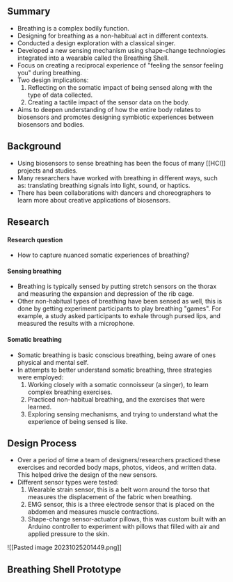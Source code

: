 
## Summary

- Breathing is a complex bodily function.
- Designing for breathing as a non-habitual act in different contexts.
- Conducted a design exploration with a classical singer.
- Developed a new sensing mechanism using shape-change technologies integrated into a wearable called the Breathing Shell.
- Focus on creating a reciprocal experience of "feeling the sensor feeling you" during breathing.
- Two design implications:
    1. Reflecting on the somatic impact of being sensed along with the type of data collected.
    2. Creating a tactile impact of the sensor data on the body.
- Aims to deepen understanding of how the entire body relates to biosensors and promotes designing symbiotic experiences between biosensors and bodies.

## Background

- Using biosensors to sense breathing has been the focus of many [[HCI]] projects and studies.
- Many researchers have worked with breathing in different ways, such as: translating breathing signals into light, sound, or haptics.
- There has been collaborations with dancers and choreographers to learn more about creative applications of biosensors.

## Research

#### Research question
- How to capture nuanced somatic experiences of breathing?

#### Sensing breathing
- Breathing is typically sensed by putting stretch sensors on the thorax and measuring the expansion and depression of the rib cage.
- Other non-habitual types of breathing have been sensed as well, this is done by getting experiment participants to play breathing "games". For example, a study asked participants to exhale through pursed lips, and measured the results with a microphone.

#### Somatic breathing
- Somatic breathing is basic conscious breathing, being aware of ones physical and mental self. 
- In attempts to better understand somatic breathing, three strategies were employed:
	1.  Working closely with a somatic connoisseur (a singer), to learn complex breathing exercises.
	2.  Practiced non-habitual breathing, and the exercises that were learned.
	3. Exploring sensing mechanisms, and trying to understand what the experience of being sensed is like.


## Design Process

- Over a period of time a team of designers/researchers practiced these exercises and recorded body maps, photos, videos, and written data. This helped drive the design of the new sensors. 
- Different sensor types were tested:
	1. Wearable strain sensor, this is a belt worn around the torso that measures the displacement of the fabric when breathing.
	2. EMG sensor, this is a three electrode sensor that is placed on the abdomen and measures muscle contractions.
	3. Shape-change sensor-actuator pillows, this was custom built with an Arduino controller to experiment with pillows that filled with air and applied pressure to the skin.

![[Pasted image 20231025201449.png]]

## Breathing Shell Prototype


